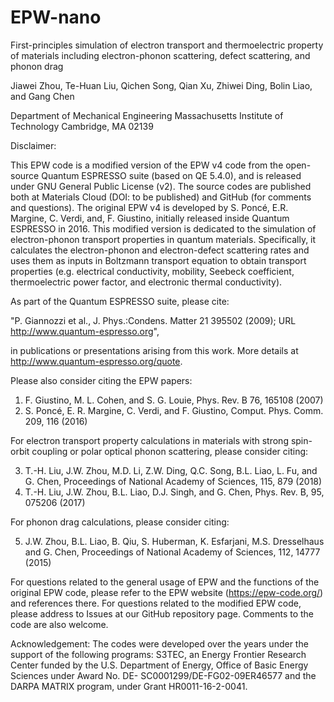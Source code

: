 # EPW-nano

First-principles simulation of electron transport and thermoelectric property of materials including electron-phonon scattering, defect scattering, and phonon drag

Jiawei Zhou, Te-Huan Liu, Qichen Song, Qian Xu, Zhiwei Ding, Bolin Liao, and Gang Chen

Department of Mechanical Engineering
Massachusetts Institute of Technology
Cambridge, MA 02139 

Disclaimer:

This EPW code is a modified version of the EPW v4 code from the open-source Quantum ESPRESSO suite (based on QE 5.4.0), and is released under GNU General Public License (v2). The source codes are published both at Materials Cloud (DOI: to be published) and GitHub (for comments and questions). The original EPW v4 is developed by S. Poncé, E.R. Margine, C. Verdi, and, F. Giustino, initially released inside Quantum ESPRESSO in 2016. This modified version is dedicated to the simulation of electron-phonon transport properties in quantum materials. Specifically, it calculates the electron-phonon and electron-defect scattering rates and uses them as inputs in Boltzmann transport equation to obtain transport properties (e.g. electrical conductivity, mobility, Seebeck coefficient, thermoelectric power factor, and electronic thermal conductivity).

As part of the Quantum ESPRESSO suite, please cite:

"P. Giannozzi et al., J. Phys.:Condens. Matter 21 395502 (2009); URL http://www.quantum-espresso.org",

in publications or presentations arising from this work. More details at http://www.quantum-espresso.org/quote.

Please also consider citing the EPW papers:

1) F. Giustino, M. L. Cohen, and S. G. Louie, Phys. Rev. B 76, 165108 (2007)
2) S. Poncé, E. R. Margine, C. Verdi, and F. Giustino, Comput. Phys. Comm. 209, 116 (2016)

For electron transport property calculations in materials with strong spin-orbit coupling or polar optical phonon scattering, please consider citing:

3) T.-H. Liu, J.W. Zhou, M.D. Li, Z.W. Ding, Q.C. Song, B.L. Liao, L. Fu, and G. Chen, Proceedings of National Academy of Sciences, 115, 879 (2018)
4) T.-H. Liu, J.W. Zhou, B.L. Liao, D.J. Singh, and G. Chen, Phys. Rev. B, 95, 075206 (2017)

For phonon drag calculations, please consider citing:

5) J.W. Zhou, B.L. Liao, B. Qiu, S. Huberman, K. Esfarjani, M.S. Dresselhaus and G. Chen, Proceedings of National Academy of Sciences, 112, 14777 (2015)

For questions related to the general usage of EPW and the functions of the original EPW code, please refer to the EPW website (https://epw-code.org/) and references there. For questions related to the modified EPW code, please address to Issues at our GitHub repository page. Comments to the code are also welcome.

Acknowledgement: The codes were developed over the years under the support of the following programs: S3TEC, an Energy Frontier Research Center funded by the U.S. Department of Energy, Office of Basic Energy Sciences under Award No. DE- SC0001299/DE-FG02-09ER46577 and the DARPA MATRIX program, under Grant HR0011-16-2-0041.


